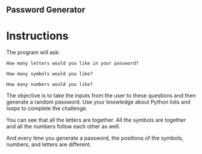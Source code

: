 ## Password Generator

# Instructions

The program will ask:
```
How many letters would you like in your password?
```
```
How many symbols would you like?
```
```
How many numbers would you like?
```
The objective is to take the inputs from the user to these questions and then generate a random password. Use your knowledge about Python lists and loops to complete the challenge. 

You can see that all the letters are together. All the symbols are together and all the numbers follow each other as well. 

And every time you generate a password, the positions of the symbols, numbers, and letters are different. 

